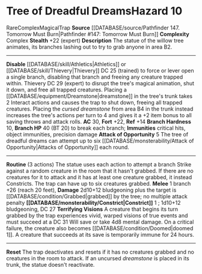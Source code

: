 ﻿---
ac: '30'
complexity: Complex
fortitude: '+22'
hardness: 10 Branch Hardness
hazard_type: Trap
hp: 40 (BT 20) to break each branch
id: '73'
immunity:
- critical hits
- object immunities
- precision damage
level: '10'
name: Tree of Dreadful Dreams
rarity: Rare
reflex: '+14'
source: '[[DATABASE/source/Pathfinder 147. Tomorrow Must Burn|Pathfinder #147: Tomorrow
  Must Burn]]'
trait:
- '[[DATABASE/trait/Complex|Complex]]'
- '[[DATABASE/trait/Magical|Magical]]'
- '[[DATABASE/trait/Rare|Rare]]'
- '[[DATABASE/trait/Trap|Trap]]'
type: Hazard

---
# Tree of Dreadful Dreams<span class="item-type">Hazard 10</span>

<span class="trait-rare item-trait">Rare</span><span class="item-trait">Complex</span><span class="item-trait">Magical</span><span class="item-trait">Trap</span>
**Source** [[DATABASE/source/Pathfinder 147. Tomorrow Must Burn|Pathfinder #147: Tomorrow Must Burn]]
**Complexity** Complex
**Stealth** +22 (expert)
**Description** The statue of the willow tree animates, its branches lashing out to try to grab anyone in area B2.

---
**Disable** [[DATABASE/skill/Athletics|Athletics]] or [[DATABASE/skill/Thievery|Thievery]] DC 25 (trained) to force or lever open a single branch, disabling that branch and freeing any creature trapped within. Thievery DC 29 (expert) to disrupt the tree's magical animation, shut it down, and free all trapped creatures. Placing a [[DATABASE/equipment/Dreamstone|dreamstone]] in the tree's trunk takes 2 Interact actions and causes the trap to shut down, freeing all trapped creatures. Placing the _cursed dreamstone_ from area B4 in the trunk instead increases the tree's actions per turn to 4 and gives it a +2 item bonus to all saving throws and attack rolls.
**AC** 30, **Fort** +22, **Ref** +14
**Branch Hardness** 10, **Branch HP** 40 (BT 20) to break each branch; **Immunities** critical hits, object immunities, precision damage
**Attack of Opportunity** <span class="action-icon">5</span> The tree of dreadful dreams can attempt up to six [[DATABASE/monsterability/Attack of Opportunity|Attacks of Opportunity]] each round.

---
**Routine** (3 actions) The statue uses each action to attempt a branch Strike against a random creature in the room that it hasn't grabbed. If there are no creatures for it to attack and it has at least one creature grabbed, it instead Constricts. The trap can have up to six creatures grabbed.
 **Melee** <span class="action-icon">1</span> branch +26 (reach 20 feet), **Damage** 2d10+12 bludgeoning plus the target is [[DATABASE/condition/Grabbed|grabbed]] by the tree; no multiple attack penalty
 **[[DATABASE/monsterability/Constrict|Constrict]]** <span class="action-icon">1</span> ; 1d10+12 bludgeoning, DC 27
 **Terrifying Visions** A creature that begins its turn grabbed by the trap experiences vivid, warped visions of true events and must succeed at a DC 31 Will save or take 4d8 mental damage. On a critical failure, the creature also becomes [[DATABASE/condition/Doomed|doomed 1]]. A creature that succeeds at its save is temporarily immune for 24 hours.

---
**Reset** The trap deactivates and resets if it has no creatures grabbed and no creatures in the room to attack. If an uncursed _dreamstone_ is placed in its trunk, the statue doesn't reactivate.